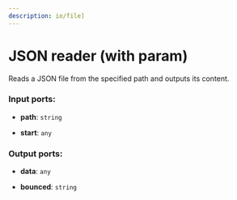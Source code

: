 ```yaml
---
description: io/file]
---
```


# JSON reader (with param)

Reads a JSON file from the specified path and outputs its content.

### Input ports:

* __path__: `string`


* __start__: `any`

### Output ports:

* __data__: `any`


* __bounced__: `string`

